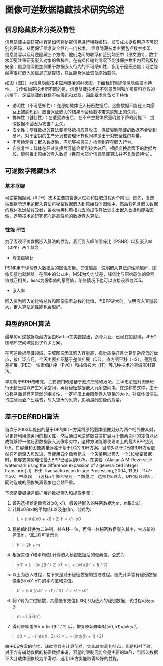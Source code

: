 # 图像可逆数据隐藏技术研究综述

## 信息隐藏技术分类及特性

信息隐藏主要研究内容是如何将秘密信息进行特殊编码，以形成未授权用户不可识别的密码，从而保证信息安全性的一门技术。
信息隐藏技术主要包括数字水印、信息隐写以及可逆隐藏三个方向。他们之间的联系和区别如图中（原文图1），数字水印更注重研究嵌入对象的鲁棒性，在有损传输的情况下能够保护数字内容的版权安全；信息隐写更加侧重于数据嵌入行为的不可感知性，多用于隐蔽通信；可逆隐藏需要将嵌入的信息完整提取，并且能够保证恢复原始载体。

如图（图2）为信息隐藏技术应用概括的树状图，下面我们简述信息隐藏技术特性。
与传统加密技术所不同的是，信息隐藏技术在不刻意限制和加密资料存取的前提下，保证隐藏的数据不被侵犯和发现，因此要求具备以下特性：

* 透明性（不可感知性）：在原始载体嵌入秘密数据后，这些数据不能在人类感官上被感知到，应当保证嵌入的结果不会给载体带来感知上的失真。
* 鲁棒性（健壮性）：在遭受攻击后，在不产生载体质量明显下降的前提下，提取数据不会因为攻击而丢失。
* 安全性：隐藏数据的算法要能够抵抗恶意攻击，保证受到隐藏的数据不会受到破坏，对于密钥的生产分发和管理环节也同样是出于对安全性的考量。
* 不可检测性：嵌入数据后，不能够被第三方检测到存在嵌入行为。
* 自恢复性：载体在经过变换后可能会受到较大破坏，根据变换后留下的数据片段，能够推出原始的嵌入数据（目前大部分信息隐藏算法并不具备该特性）。

## 可逆数字隐藏技术

### 基本框架

可逆数据隐藏（RDH）技术主要包含嵌入过程和提取过程两个阶段，首先，发送端根据所选用的嵌入算法将秘密数据嵌入到原始载体图像中，然后将包含嵌入数据的载体发送给接受者，接收端再利用相对应的提取算法恢复出嵌入数据和原始图像，这项技术的研究核心是高性能的数据嵌入算法。

### 性能评估

为了客观评价数据嵌入算法的性能，我们引入峰值信噪比（PSNR）以及嵌入率（BPP）两个概念。

* 峰值信噪比

PSNR用于评价嵌入数据后的图像质量。其值越高，说明嵌入算法的性能越好，图像质量也就越好。在图中的公式中，MSE为均方误差，峰值比与原始载体的像素值成正相关，Imax为像素值的最高值，某些情况下也可以直接设置为255。

* 嵌入率

嵌入率为嵌入的比特总数和图像像素总数的比值，当BPP较大时，说明嵌入容量较大，嵌入算法的性能也会越好。

## 典型的RDH算法

最早的可逆数据隐藏方案由Barton在美国提出，迄今为止，已经在加密域，JPEG压缩和空间域提出了许多方案。

在可逆数据隐藏领域，空域图像因其嵌入容量高，视觉质量好且计算复杂度低的优点，被广泛应用。今天主要介绍基于差值扩展（DE），直方图平移（HS），预测误差扩展（PEE），像素值排序（PVO）和插值技术（IT）等几种技术的空域RDH算法。

早期对于RDH的研究，主要使用的是基于无损压缩的方法，主体思想是对图像进行无损压缩以产生冗余空间，再将秘密数据嵌入冗余空间中。在这种模式中，由于位移平面具有非常弱的相关性，一定程度上会限制嵌入容量的大小。对载体图像进行压缩也会产生噪音，引入更大的失真，影响最终图像的质量。

## 基于DE的RDH算法

首次于2003年提出的基于DE的RDH方案将原始载体图像划分为两个相邻像素对，以更好利用像素间的相关性，然后通过可逆整数变换扩展两个像素之间的差值以达成能够将一位秘密数据嵌入到像素对中，这种方法能够使理论上的最大BPP达到0.5。在容量和图像质量远胜于基于LC的RDH方案。目前对基于DE的RDH方案依然在不断深入和改进，当使用四个像素组成一个矢量用以嵌入一个3位秘密数据时，能够支持的理论最大BPP已经达到0.75。在实验（Alattar A M. Reversible watermark using the difference expansion of a generalized integer transform[ J]. IEEE Transactions on Image Processing, 2004, 13(8) : 1147-1156.）中发现，当选择n个像素视为一个向量时，选择的n越大，BPP就会越大，同时造成的图像失真现象也会越严重。

下面简要概括差值扩展的数据嵌入和提取步骤：

1. 首先选择给定像素对(x0, x1)，假设待嵌入的秘密数据为m，m取0或1。
2. 计算x0和x1的平均值L以及差值h，公式为:

> L = (int)((x0 + x1) / 2)
> h = x1- x0

3. 将差值h转换为二进制，并左移一位，再将一位秘密数据嵌入其中，生成新的差值h'，该过程可表示为

> h' = 2h + m

4. 根据差值h'和平均值L计算嵌入秘密数据后的像素值，公式为

> x0' = L - (int)(h' / 2)
> x1' = L + (int)((h' + 1) / 2)

5. 以上为嵌入过程，接下来是对于秘密数据的提取过程。首先计算含有秘密数据像素对(x0', x1')的平均值和差值。

> L' = (int)((x0' + x1') / 2)
> h' = x1'- x0'

6. 将h'转为二进制数，其最低有效位(LSB)即为嵌入的秘密数据，该过程可表示为

> m = LSB(h')

7. 得到原始差值h = (int)(h' / 2) 后，恢复原始像素对(x0, x1)可表示为

> x0 = L' - (int)(h / 2)
> x1 = L' - (int)((h + 1) / 2)

由于DE方案的特性，该过程具有计算简单，实现效率高的特点，但是相对而言，对于含有辅助数据的秘密数据来说，容量的限制可能会是主要的缺陷，当嵌入数据不大且载体图像较为平滑时，选用DE方案能取得较好的性能。
